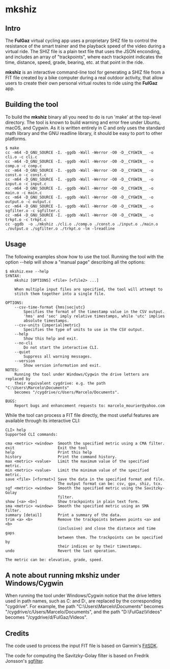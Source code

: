 # mkshiz

## Intro

The **FulGaz** virtual cycling app uses a proprietary SHIZ file to control the resistance of the smart trainer and the playback speed of the video during a virtual ride.  The SHIZ file is a plain text file that uses the JSON enconding, and includes an array of "trackpoints", where each trackpoint indicates the time, distance, speed, grade, bearing, etc. at that point in the ride.
 
**mkshiz** is an interactive command-line tool for generating a SHIZ file from a FIT file created by a bike computer during a real outdoor activity, that allow users to create their own personal virtual routes to ride using the **FulGaz** app.

## Building the tool

To build the **mkshiz** binary all you need to do is run 'make' at the top-level directory. The tool is known to build warning and error free under Ubuntu, macOS, and Cygwin. As it is written entirely in C and only uses the standard math library and the GNU readline library, it should be easy to port to other platforms.

```
$ make
cc -m64 -D_GNU_SOURCE -I. -ggdb -Wall -Werror -O0 -D__CYGWIN__ -o cli.o -c cli.c
cc -m64 -D_GNU_SOURCE -I. -ggdb -Wall -Werror -O0 -D__CYGWIN__ -o comp.o -c comp.c
cc -m64 -D_GNU_SOURCE -I. -ggdb -Wall -Werror -O0 -D__CYGWIN__ -o const.o -c const.c
cc -m64 -D_GNU_SOURCE -I. -ggdb -Wall -Werror -O0 -D__CYGWIN__ -o input.o -c input.c
cc -m64 -D_GNU_SOURCE -I. -ggdb -Wall -Werror -O0 -D__CYGWIN__ -o main.o -c main.c
cc -m64 -D_GNU_SOURCE -I. -ggdb -Wall -Werror -O0 -D__CYGWIN__ -o output.o -c output.c
cc -m64 -D_GNU_SOURCE -I. -ggdb -Wall -Werror -O0 -D__CYGWIN__ -o sgfilter.o -c sgfilter.c
cc -m64 -D_GNU_SOURCE -I. -ggdb -Wall -Werror -O0 -D__CYGWIN__ -o trkpt.o -c trkpt.c
cc -ggdb  -o ./mkshiz ./cli.o ./comp.o ./const.o ./input.o ./main.o ./output.o ./sgfilter.o ./trkpt.o -lm -lreadline
```

## Usage

The following examples show how to use the tool.  Running the tool with the option --help will show a "manual page" describing all the options: 

```
$ mkshiz.exe --help
SYNTAX:
    mkshiz [OPTIONS] <file> [<file2> ...]

    When multiple input files are specified, the tool will attempt to
    stitch them together into a single file.

OPTIONS:
    --csv-time-format {hms|sec|utc}
        Specifies the format of the timestamp value in the CSV output.
        'hms' and 'sec' imply relative timestamps, while 'utc' implies
        absolute timestamps.
    --csv-units {imperial|metric}
        Specifies the type of units to use in the CSV output.
    --help
        Show this help and exit.
    --no-cli
        Do not start the interactive CLI.
    --quiet
        Suppress all warning messages.
    --version
        Show version information and exit.
NOTES:
    Running the tool under Windows/Cygwin the drive letters are replaced by
    their equivalent cygdrive: e.g. the path "C:\Users\Marcelo\Documents"
    becomes "/cygdrive/c/Users/Marcelo/Documents".

BUGS:
    Report bugs and enhancement requests to: marcelo_mourier@yahoo.com
```

While the tool can process a FIT file directly, the most useful features are available through its interactive CLI:

```
CLI> help
Supported CLI commands:

cma <metric> <window>  Smooth the specified metric using a CMA filter.
exit                   Exit the tool
help                   Print this help
history                Print the command history.
max <metric> <value>   Limit the maximum value of the specified metric.
min <metric> <value>   Limit the minimum value of the specified metric.
save <file> [<format>] Save the data in the specified format and file.
                       The output format can be: csv, gpx, shiz, tcx.
sgf <metric> <window>  Smooth the specified metric using the Savitzky-Golay
                       filter.
show [<a> <b>]         Show trackpoints in plain text form.
sma <metric> <window>  Smooth the specified metric using an SMA filter.
summary [detail]       Print a summary of the data.
trim <a> <b>           Remove the trackpoints between points <a> and <b>
                       (inclusive) and close the distance and time gaps
                       between them. The trackpoints can be specified by
                       their indices or by their timestamps.
undo                   Revert the last operation.

The metric can be: elevation, grade, speed.
```
 
## A note about running mkshiz under Windows/Cygwin

When running the tool under Windows/Cygwin notice that the drive letters used in path names, such as C: and D:, are replaced by the corresponding "cygdrive".  For example, the path "C:\Users\Marcelo\Documents" becomes "/cygdrive/c/Users/Marcelo/Documents", and the path "D:\FulGaz\Videos" becomes "/cygdrive/d/FulGaz/Videos".

## Credits ##

The code used to process the input FIT file is based on Garmin's [FitSDK](https://developer.garmin.com/fit/download/).

The code for computing the Savitzky-Golay filter is based on Fredrik Jonsson's [sgfilter](http://jonsson.eu/programs/cweb/sgfilter/). 

